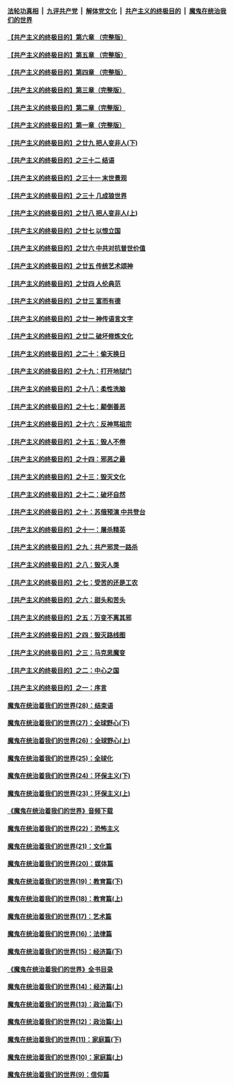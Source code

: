 ####  [法轮功真相](../../../../basic/blob/master/README.md?t=07012131) &nbsp;|&nbsp; [九评共产党](../../../../9ping.md/blob/master/README.md?t=07012131) &nbsp;|&nbsp; [解体党文化](../../../../jtdwh.md/blob/master/README.md?t=07012131)  &nbsp;|&nbsp; [共产主义的终极目的](../../../../gczydzjmd.md/blob/master/README.md?t=07012131) &nbsp;|&nbsp; [魔鬼在统治我们的世界](../../../../mgztzwmdsj.md/blob/master/README.md?t=07012131) 

#### [【共产主义的终极目的】第六章 （完整版）](../pages/nsc422/n11428913.md?t=07012131) 

#### [【共产主义的终极目的】第五章 （完整版）](../pages/nsc422/n11428912.md?t=07012131) 

#### [【共产主义的终极目的】第四章 （完整版）](../pages/nsc422/n11428907.md?t=07012131) 

#### [【共产主义的终极目的】第三章（完整版）](../pages/nsc422/n11428848.md?t=07012131) 

#### [【共产主义的终极目的】第二章（完整版）](../pages/nsc422/n11428831.md?t=07012131) 

#### [【共产主义的终极目的】第一章（完整版）](../pages/nsc422/n11417651.md?t=07012131) 

#### [【共产主义的终极目的】之廿九 把人变非人(下)](../pages/nsc422/n11344140.md?t=07012131) 

#### [【共产主义的终极目的】之三十二 结语](../pages/nsc422/n11360535.md?t=07012131) 

#### [【共产主义的终极目的】之三十一 末世景观](../pages/nsc422/n11351129.md?t=07012131) 

#### [【共产主义的终极目的】之三十 几成狼世界](../pages/nsc422/n11348280.md?t=07012131) 

#### [【共产主义的终极目的】之廿八 把人变非人(上)](../pages/nsc422/n11340492.md?t=07012131) 

#### [【共产主义的终极目的】之廿七 以恨立国](../pages/nsc422/n11336944.md?t=07012131) 

#### [【共产主义的终极目的】之廿六 中共对抗普世价值](../pages/nsc422/n11324785.md?t=07012131) 

#### [【共产主义的终极目的】之廿五 传统艺术颂神](../pages/nsc422/n11296396.md?t=07012131) 

#### [【共产主义的终极目的】之廿四 人伦典范](../pages/nsc422/n11296397.md?t=07012131) 

#### [【共产主义的终极目的】之廿三 富而有德](../pages/nsc422/n11283598.md?t=07012131) 

#### [【共产主义的终极目的】之廿一 神传语言文字](../pages/nsc422/n11263265.md?t=07012131) 

#### [【共产主义的终极目的】之廿二 破坏修炼文化](../pages/nsc422/n11245728.md?t=07012131) 

#### [【共产主义的终极目的】之二十：偷天换日](../pages/nsc422/n11238846.md?t=07012131) 

#### [【共产主义的终极目的】之十九：打开地狱门](../pages/nsc422/n11206376.md?t=07012131) 

#### [【共产主义的终极目的】之十八：柔性洗脑](../pages/nsc422/n11199994.md?t=07012131) 

#### [【共产主义的终极目的】之十七：颠倒善恶](../pages/nsc422/n11179782.md?t=07012131) 

#### [【共产主义的终极目的】之十六：反神骂祖宗](../pages/nsc422/n11166798.md?t=07012131) 

#### [【共产主义的终极目的】之十五：毁人不倦](../pages/nsc422/n11166792.md?t=07012131) 

#### [【共产主义的终极目的】之十四：邪恶之最](../pages/nsc422/n11150249.md?t=07012131) 

#### [【共产主义的终极目的】之十三：毁灭文化](../pages/nsc422/n11135227.md?t=07012131) 

#### [【共产主义的终极目的】之十二：破坏自然](../pages/nsc422/n11135214.md?t=07012131) 

#### [【共产主义的终极目的】之十：苏俄预演 中共登台](../pages/nsc422/n11118424.md?t=07012131) 

#### [【共产主义的终极目的】之十一：屠杀精英](../pages/nsc422/n11118442.md?t=07012131) 

#### [【共产主义的终极目的】之九：共产邪灵一路杀](../pages/nsc422/n11114139.md?t=07012131) 

#### [【共产主义的终极目的】之八：毁灭人类](../pages/nsc422/n11108503.md?t=07012131) 

#### [【共产主义的终极目的】之七：受苦的还是工农](../pages/nsc422/n11101809.md?t=07012131) 

#### [【共产主义的终极目的】之六：甜头和苦头](../pages/nsc422/n11096971.md?t=07012131) 

#### [【共产主义的终极目的】之五：万变不离其邪](../pages/nsc422/n11091285.md?t=07012131) 

#### [【共产主义的终极目的】之四：毁灭路线图](../pages/nsc422/n11086284.md?t=07012131) 

#### [【共产主义的终极目的】之三：马克思魔变](../pages/nsc422/n11061941.md?t=07012131) 

#### [【共产主义的终极目的】之二：中心之国](../pages/nsc422/n11047728.md?t=07012131) 

#### [【共产主义的终极目的】之一：序言](../pages/nsc422/n11086077.md?t=07012131) 

#### [魔鬼在统治着我们的世界(28)：结束语](../pages/nsc422/n10936246.md?t=07012131) 

#### [魔鬼在统治着我们的世界(27)：全球野心(下)](../pages/nsc422/n10928319.md?t=07012131) 

#### [魔鬼在统治着我们的世界(26)：全球野心(上)](../pages/nsc422/n10900318.md?t=07012131) 

#### [魔鬼在统治着我们的世界(25)：全球化](../pages/nsc422/n10788205.md?t=07012131) 

#### [魔鬼在统治着我们的世界(24)：环保主义(下)](../pages/nsc422/n10695307.md?t=07012131) 

#### [魔鬼在统治着我们的世界(23)：环保主义(上)](../pages/nsc422/n10688613.md?t=07012131) 

#### [《魔鬼在统治着我们的世界》音频下载](../pages/nsc422/n10635553.md?t=07012131) 

#### [魔鬼在统治着我们的世界(22)：恐怖主义](../pages/nsc422/n10614727.md?t=07012131) 

#### [魔鬼在统治着我们的世界(21)：文化篇](../pages/nsc422/n10597706.md?t=07012131) 

#### [魔鬼在统治着我们的世界(20)：媒体篇](../pages/nsc422/n10586579.md?t=07012131) 

#### [魔鬼在统治着我们的世界(19)：教育篇(下)](../pages/nsc422/n10564808.md?t=07012131) 

#### [魔鬼在统治着我们的世界(18)：教育篇(上)](../pages/nsc422/n10526970.md?t=07012131) 

#### [魔鬼在统治着我们的世界(17)：艺术篇](../pages/nsc422/n10499093.md?t=07012131) 

#### [魔鬼在统治着我们的世界(16)：法律篇](../pages/nsc422/n10485969.md?t=07012131) 

#### [魔鬼在统治着我们的世界(15)：经济篇(下)](../pages/nsc422/n10469975.md?t=07012131) 

#### [《魔鬼在统治着我们的世界》全书目录](../pages/nsc422/n10464261.md?t=07012131) 

#### [魔鬼在统治着我们的世界(14)：经济篇(上)](../pages/nsc422/n10457370.md?t=07012131) 

#### [魔鬼在统治着我们的世界(13)：政治篇(下)](../pages/nsc422/n10448270.md?t=07012131) 

#### [魔鬼在统治着我们的世界(12)：政治篇(上)](../pages/nsc422/n10444576.md?t=07012131) 

#### [魔鬼在统治着我们的世界(11)：家庭篇(下)](../pages/nsc422/n10440961.md?t=07012131) 

#### [魔鬼在统治着我们的世界(10)：家庭篇(上)](../pages/nsc422/n10435448.md?t=07012131) 

#### [魔鬼在统治着我们的世界(9)：信仰篇](../pages/nsc422/n10432159.md?t=07012131) 

